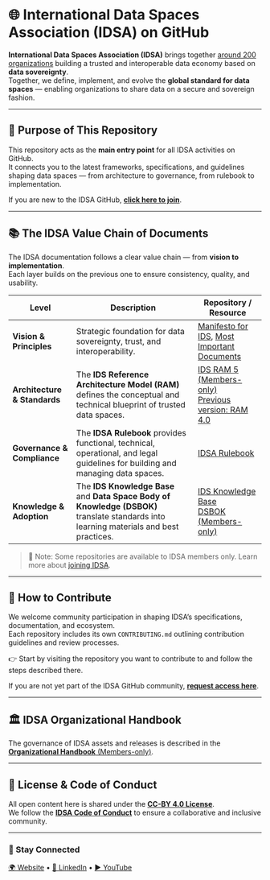 # 🌐 International Data Spaces Association (IDSA) on GitHub

**International Data Spaces Association (IDSA)** brings together [around 200 organizations](https://internationaldataspaces.org/we/members/) building a trusted and interoperable data economy based on **data sovereignty**.  
Together, we define, implement, and evolve the **global standard for data spaces** — enabling organizations to share data on a secure and sovereign fashion.

---

## 🧭 Purpose of This Repository

This repository acts as the **main entry point** for all IDSA activities on GitHub.  
It connects you to the latest frameworks, specifications, and guidelines shaping data spaces — from architecture to governance, from rulebook to implementation.

If you are new to the IDSA GitHub, [**click here to join**](https://forms.office.com/pages/responsepage.aspx?id=NNZGs_usx0K9RPFVfuibGz1qA21VHyZEj6dyjHL7iBdUM0ZVMzlEMkJTUlhOSEVEWEQyMjZPOUNYTi4u&route=shorturl).

---

## 📚 The IDSA Value Chain of Documents

The IDSA documentation follows a clear value chain — from **vision to implementation**.  
Each layer builds on the previous one to ensure consistency, quality, and usability.

| Level | Description | Repository / Resource |
|-------|--------------|-----------------------|
| **Vision & Principles** | Strategic foundation for data sovereignty, trust, and interoperability. | [Manifesto for IDS](https://docs.internationaldataspaces.org/ids-knowledgebase/manifesto-for-international-dataspaces/), [Most Important Documents](https://internationaldataspaces.org/publications/most-important-documents/) |
| **Architecture & Standards** | The **IDS Reference Architecture Model (RAM)** defines the conceptual and technical blueprint of trusted data spaces. | [IDS RAM 5 (Members-only)](https://github.com/International-Data-Spaces-Association/RAM5) <br> [Previous version: RAM 4.0](https://github.com/International-Data-Spaces-Association/IDS-RAM_4_0) |
| **Governance & Compliance** | The **IDSA Rulebook** provides functional, technical, operational, and legal guidelines for building and managing data spaces. | [IDSA Rulebook](https://github.com/International-Data-Spaces-Association/IDSA-Rulebook) |
| **Knowledge & Adoption** | The **IDS Knowledge Base** and **Data Space Body of Knowledge (DSBOK)** translate standards into learning materials and best practices. | [IDS Knowledge Base](https://docs.internationaldataspaces.org/ids-knowledgebase/) <br> [DSBOK (Members-only)](https://github.com/International-Data-Spaces-Association/DSBOK) |

> 🧩 Note: Some repositories are available to IDSA members only. Learn more about [joining IDSA](https://internationaldataspaces.org/we/become-a-member/).

---

## 🤝 How to Contribute

We welcome community participation in shaping IDSA’s specifications, documentation, and ecosystem.  
Each repository includes its own `CONTRIBUTING.md` outlining contribution guidelines and review processes.

👉 Start by visiting the repository you want to contribute to and follow the steps described there.

If you are not yet part of the IDSA GitHub community, [**request access here**](https://forms.office.com/pages/responsepage.aspx?id=NNZGs_usx0K9RPFVfuibGz1qA21VHyZEj6dyjHL7iBdUM0ZVMzlEMkJTUlhOSEVEWEQyMjZPOUNYTi4u&route=shorturl).

---

## 🏛️ IDSA Organizational Handbook

The governance of IDSA assets and releases is described in the  
[**Organizational Handbook** (Members-only)](https://github.com/International-Data-Spaces-Association/members-area/tree/main/OrganizationalHandbook).

---

## 📜 License & Code of Conduct

All open content here is shared under the [**CC-BY 4.0 License**](./LICENSE.md).  
We follow the [**IDSA Code of Conduct**](./CODE_OF_CONDUCT.md) to ensure a collaborative and inclusive community.

---

### 🔗 Stay Connected

[🌍 Website](https://internationaldataspaces.org) • [💼 LinkedIn](https://www.linkedin.com/company/international-data-spaces-association/) • [▶️ YouTube](https://www.youtube.com/channel/UC9PsQnKgreCmj-F6Kea5QRg)



